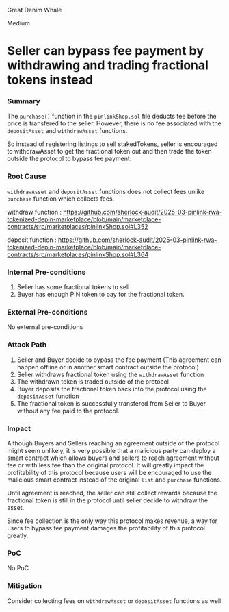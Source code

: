 Great Denim Whale

Medium

# Seller can bypass fee payment by withdrawing and trading fractional tokens instead

### Summary

The `purchase()` function in the `pinlinkShop.sol` file deducts fee before the price is transfered to the seller. However, there is no fee associated with the `depositAsset` and `withdrawAsset` functions.

So instead of registering listings to sell stakedTokens, seller is encouraged to withdrawAsset to get the fractional token out and then trade the token outside the protocol to bypass fee payment. 

### Root Cause

`withdrawAsset` and `depositAsset` functions does not collect fees unlike `purchase` function which collects fees.

withdraw function : https://github.com/sherlock-audit/2025-03-pinlink-rwa-tokenized-depin-marketplace/blob/main/marketplace-contracts/src/marketplaces/pinlinkShop.sol#L352

deposit function : https://github.com/sherlock-audit/2025-03-pinlink-rwa-tokenized-depin-marketplace/blob/main/marketplace-contracts/src/marketplaces/pinlinkShop.sol#L364

### Internal Pre-conditions

1. Seller has some fractional tokens to sell
2. Buyer has enough PIN token to pay for the fractional token.

### External Pre-conditions

No external pre-conditions

### Attack Path

1. Seller and Buyer decide to bypass the fee payment (This agreement can happen offline or in another smart contract outside the protocol)
2. Seller withdraws fractional token using the `withdrawAsset` function
3. The withdrawn token is traded outside of the protocol
4. Buyer deposits the fractional token back into the protocol using the `depositAsset` function
5. The fractional token is successfully transfered from Seller to Buyer without any fee paid to the protocol.

### Impact

Although Buyers and Sellers reaching an agreement outside of the protocol might seem unlikely, it is very possible that a malicious party can deploy a smart contract which allows buyers and sellers to reach agreement without fee or with less fee than the original protocol. It will greatly impact the profitability of this protocol because users will be encouraged to use the malicious smart contract instead of the original `list` and `purchase` functions.

Until agreement is reached, the seller can still collect rewards because the fractional token is still in the protocol until seller decide to withdraw the asset.

Since fee collection is the only way this protocol makes revenue, a way for users to bypass fee payment damages the profitability of this protocol greatly.

### PoC

No PoC

### Mitigation

Consider collecting fees on `withdrawAsset` or `depositAsset` functions as well